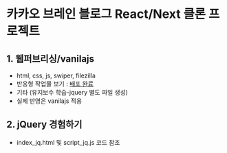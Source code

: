 # 카카오 브레인 블로그 React/Next 클론 프로젝트

## 1. 웹퍼브리싱/vanilajs

- html, css, js, swiper, filezilla
- 반응형 작업물 보기 : [배포 완료](http://fxvvrilly.dothome.co.kr/)
- 기타 (유지보수 학습-jquery 별도 파일 생성)
- 실제 반영은 vanilajs 적용

## 2. jQuery 경험하기

- index_jq.html 및 script_jq.js 코드 참조